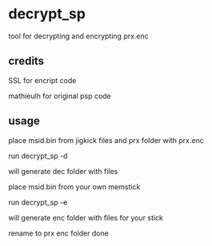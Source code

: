 # decrypt_sp

tool for decrypting and encrypting prx.enc

## credits

SSL for encript code

mathieulh for original psp code

## usage

place msid.bin from jigkick files and prx folder with prx.enc

run decrypt_sp -d 

will generate dec folder with files

place msid.bin from your own memstick

run decrypt_sp -e

will generate enc folder with files for your stick

rename to prx enc folder done
